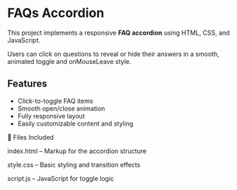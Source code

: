 # FAQs Accordion

This project implements a responsive **FAQ accordion** using HTML, CSS, and JavaScript. 

Users can click on questions to reveal or hide their answers in a smooth, animated toggle and onMouseLeave style.

## Features

- Click-to-toggle FAQ items
- Smooth open/close animation
- Fully responsive layout
- Easily customizable content and styling

📂 Files Included

index.html – Markup for the accordion structure

style.css – Basic styling and transition effects

script.js – JavaScript for toggle logic
